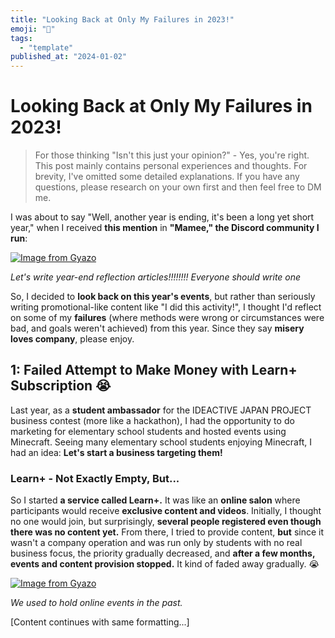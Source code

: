 ```yaml
---
title: "Looking Back at Only My Failures in 2023!"
emoji: "🤖"
tags:
  - "template"
published_at: "2024-01-02"
---
```


# Looking Back at Only My Failures in 2023!

> For those thinking "Isn't this just your opinion?" - Yes, you're right. This post mainly contains personal experiences and thoughts. For brevity, I've omitted some detailed explanations. If you have any questions, please research on your own first and then feel free to DM me.

I was about to say "Well, another year is ending, it's been a long yet short year," when I received **this mention** in **"Mamee," the Discord community I run**:

[![Image from Gyazo](https://i.gyazo.com/3155fcd583ab38ded6b3ea42001dc266.png)](https://gyazo.com/3155fcd583ab38ded6b3ea42001dc266)

*Let's write year-end reflection articles!!!!!!!!
Everyone should write one*

So, I decided to **look back on this year's events**, but rather than seriously writing promotional-like content like "I did this activity!", I thought I'd reflect on some of my **failures** (where methods were wrong or circumstances were bad, and goals weren't achieved) from this year. Since they say **misery loves company**, please enjoy.

## 1: Failed Attempt to Make Money with Learn+ Subscription 😭
Last year, as a **student ambassador** for the IDEACTIVE JAPAN PROJECT business contest (more like a hackathon), I had the opportunity to do marketing for elementary school students and hosted events using Minecraft. Seeing many elementary school students enjoying Minecraft, I had an idea: **Let's start a business targeting them!**

### Learn+ - Not Exactly Empty, But...
So I started **a service called Learn+.** It was like an **online salon** where participants would receive **exclusive content and videos**. Initially, I thought no one would join, but surprisingly, **several people registered even though there was no content yet.**
From there, I tried to provide content, **but** since it wasn't a company operation and was run only by students with no real business focus, the priority gradually decreased, and **after a few months, events and content provision stopped.** It kind of faded away gradually. 😭

[![Image from Gyazo](https://i.gyazo.com/87759f8651ce5de7c764e7df600c922e.png)](https://gyazo.com/87759f8651ce5de7c764e7df600c922e)

*We used to hold online events in the past.*

[Content continues with same formatting...]
